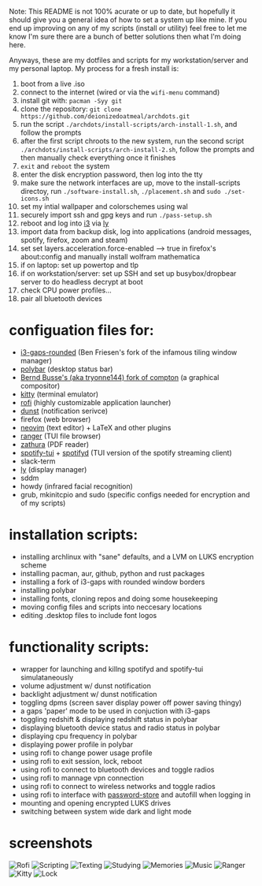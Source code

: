 Note: This README is not 100% acurate or up to date, but hopefully it should give you a general idea of how to set a system up like mine. If you end up improving on any of my scripts (install or utility) feel free to let me know I'm sure there are a bunch of better solutions then what I'm doing here.

Anyways, these are my dotfiles and scripts for my workstation/server and my personal laptop. My process for a fresh install is: 
1) boot from a live .iso
2) connect to the internet (wired or via the `wifi-menu` command)
3) install git with: `pacman -Syy git`
4) clone the repository: `git clone https://github.com/deionizedoatmeal/archdots.git`
5) run the script `./archdots/install-scripts/arch-install-1.sh`, and follow the prompts
6) after the first script chroots to the new system, run the second script `./archdots/install-scripts/arch-install-2.sh`, follow the prompts and then manually check everything once it finishes
6) `exit` and `reboot` the system
7) enter the disk encryption password, then log into the tty
8) make sure the network interfaces are up, move to the install-scripts directoy, run `./software-install.sh`, `./placement.sh` and `sudo ./set-icons.sh`
9) set my intial wallpaper and colorschemes using wal
10) securely import ssh and gpg keys and run `./pass-setup.sh`
11) reboot and log into [i3](https://github.com/resloved/i3) via [ly](https://github.com/cylgom/ly)
12) import data from backup disk, log into applications (android messages, spotify, firefox, zoom and steam)
13) set set layers.acceleration.force-enabled --> true in firefox's about:config and manually install wolfram mathematica
14) if on laptop: set up powertop and tlp
15) if on workstation/server: set up SSH and set up busybox/dropbear server to do headless decrypt at boot
16) check CPU power profiles...
16) pair all bluetooth devices

# configuation files for:
- [i3-gaps-rounded](https://github.com/resloved/i3) (Ben Friesen's fork of the infamous tiling window manager)
- [polybar](https://github.com/polybar/polybar) (desktop status bar)
- [Bernd Busse's (aka tryonne144) fork of compton](https://github.com/tryone144/compton) (a graphical compositor)
- [kitty](https://github.com/kovidgoyal/kitty) (terminal emulator)
- [rofi](https://github.com/davatorium/rofi) (highly customizable application launcher)
- [dunst](https://github.com/dunst-project/dunst) (notification serivce)
- firefox (web browser)
- [neovim](https://github.com/neovim/neovim) (text editor) + LaTeX and other plugins
- [ranger](https://github.com/ranger/ranger) (TUI file browser)
- [zathura](https://github.com/pwmt/zathura) (PDF reader)
- [spotify-tui](https://github.com/Rigellute/spotify-tui) + [spotifyd](https://github.com/Spotifyd/spotifyd) (TUI version of the spotify streaming client)
- slack-term
- [ly](https://github.com/cylgom/ly) (display manager)
- sddm
- howdy (infrared facial recognition)
- grub, mkinitcpio and sudo (specific configs needed for encryption and of my scripts)
# installation scripts:  
- installing archlinux with "sane" defaults, and a LVM on LUKS encryption scheme
- installing pacman, aur, github, python and rust packages
- installing a fork of i3-gaps with rounded window borders
- installing polybar
- installing fonts, cloning repos and doing some housekeeping
- moving config files and scripts into neccesary locations
- editing .desktop files to include font logos
# functionality scripts:  
- wrapper for launching and killng spotifyd and spotify-tui simulataneously
- volume adjustment w/ dunst notification
- backlight adjustment w/ dunst notification
- toggling dpms (screen saver display power off power saving thingy)
- a gaps 'paper' mode to be used in conjuction with i3-gaps
- toggling redshift & displaying redshift status in polybar
- displaying bluetooth device status and radio status in polybar
- displaying cpu frequency in polybar 
- displaying power profile in polybar
- using rofi to change power usage profile
- using rofi to exit session, lock, reboot
- using rofi to connect to bluetooth devices and toggle radios
- using rofi to mannage vpn connection
- using rofi to connect to wireless networks and toggle radios
- using rofi to interface with [password-store](https://www.passwordstore.org) and autofill when logging in 
- mounting and opening encrypted LUKS drives
- switching between system wide dark and light mode

# screenshots
![Rofi](/screenshots/rofi.png)
![Scripting](/screenshots/scripting.png)
![Texting](/screenshots/messages.png)
![Studying](/screenshots/studying.png)
![Memories](/screenshots/scrapbook.png)
![Music](/screenshots/music.png)
![Ranger](/screenshots/ranger.png)
![Kitty](/screenshots/sisters.png)
![Lock](/screenshots/gllock.png)
